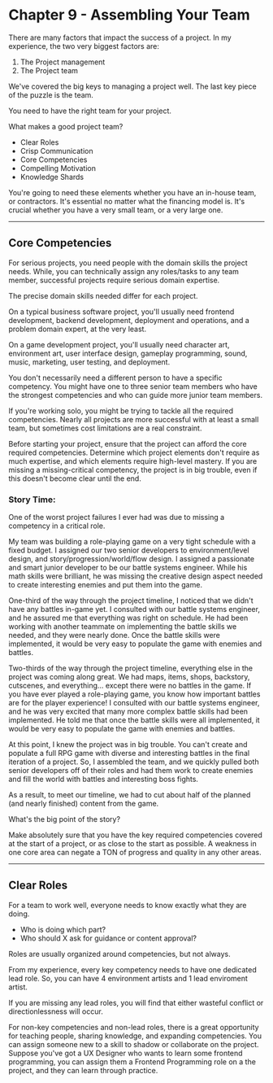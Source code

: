 # Chapter 9 - Assembling Your Team

There are many factors that impact the success of a project. In my experience, the two very biggest factors are:

1. The Project management
2. The Project team

We've covered the big keys to managing a project well. The last key piece of the puzzle is the team.

You need to have the right team for your project.

What makes a good project team?

- Clear Roles
- Crisp Communication
- Core Competencies
- Compelling Motivation
- Knowledge Shards

You're going to need these elements whether you have an in-house team, or contractors. It's essential no matter what the financing model is. It's crucial whether you have a very small team, or a very large one.

---

## Core Competencies

For serious projects, you need people with the domain skills the project needs. While, you can technically assign any roles/tasks to any team member, successful projects require serious domain expertise.

The precise domain skills needed differ for each project.

On a typical business software project, you'll usually need frontend development, backend development, deployment and operations, and a problem domain expert, at the very least.

On a game development project, you'll usually need character art, environment art, user interface design, gameplay programming, sound, music, marketing, user testing, and deployment.

You don't necessarily need a different person to have a specific competency. You might have one to three senior team members who have the strongest competencies and who can guide more junior team members.

If you're working solo, you might be trying to tackle all the required competencies. Nearly all projects are more successful with at least a small team, but sometimes cost limitations are a real constraint.

Before starting your project, ensure that the project can afford the core required competencies. Determine which project elements don't require as much expertise, and which elements require high-level mastery. If you are missing a missing-critical competency, the project is in big trouble, even if this doesn't become clear until the end.

### Story Time:

One of the worst project failures I ever had was due to missing a competency in a critical role.

My team was building a role-playing game on a very tight schedule with a fixed budget. I assigned our two senior developers to environment/level design, and story/progression/world/flow design. I assigned a passionate and smart junior developer to be our battle systems engineer. While his math skills were brilliant, he was missing the creative design aspect needed to create interesting enemies and put them into the game.

One-third of the way through the project timeline, I noticed that we didn't have any battles in-game yet. I consulted with our battle systems engineer, and he assured me that everything was right on schedule. He had been working with another teammate on implementing the battle skills we needed, and they were nearly done. Once the battle skills were implemented, it would be very easy to populate the game with enemies and battles.

Two-thirds of the way through the project timeline, everything else in the project was coming along great. We had maps, items, shops, backstory, cutscenes, and everything... except there were no battles in the game. If you have ever played a role-playing game, you know how important battles are for the player experience! I consulted with our battle systems engineer, and he was very excited that many more complex battle skills had been implemented. He told me that once the battle skills were all implemented, it would be very easy to populate the game with enemies and battles.

At this point, I knew the project was in big trouble. You can't create and populate a full RPG game with diverse and interesting battles in the final iteration of a project. So, I assembled the team, and we quickly pulled both senior developers off of their roles and had them work to create enemies and fill the world with battles and interesting boss fights.

As a result, to meet our timeline, we had to cut about half of the planned (and nearly finished) content from the game.

What's the big point of the story?

Make absolutely sure that you have the key required competencies covered at the start of a project, or as close to the start as possible. A weakness in one core area can negate a TON of progress and quality in any other areas.

---

## Clear Roles

For a team to work well, everyone needs to know exactly what they are doing.

- Who is doing which part?
- Who should X ask for guidance or content approval?

Roles are usually organized around competencies, but not always.

From my experience, every key competency needs to have one dedicated lead role. So, you can have 4 environment artists and 1 lead enviroment artist.

If you are missing any lead roles, you will find that either wasteful conflict or directionlessness will occur.

For non-key competencies and non-lead roles, there is a great opportunity for teaching people, sharing knowledge, and expanding competencies. You can assign someone new to a skill to shadow or collaborate on the project. Suppose you've got a UX Designer who wants to learn some frontend programming, you can assign them a Frontend Programming role on a the project, and they can learn through practice.












